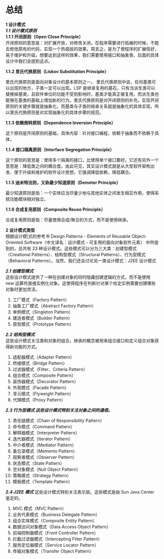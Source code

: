 # 总结
**1 设计模式**  <br>
***1.1 设计模式原则*** <br>
****1.1.1 开闭原则（Open Close Principle）****<br>
开闭原则的意思是：对扩展开放，对修改关闭。在程序需要进行拓展的时候，不能去修改原有的代码，实现一个热插拔的效果。简言之，是为了使程序的扩展性好，易于维护和升级。想要达到这样的效果，我们需要使用接口和抽象类，后面的具体设计中我们会提到这点。

****1.1.2 里氏代换原则（Liskov Substitution Principle）**** <br>

里氏代换原则是面向对象设计的基本原则之一。 里氏代换原则中说，任何基类可以出现的地方，子类一定可以出现。LSP 是继承复用的基石，只有当派生类可以替换掉基类，且软件单位的功能不受到影响时，基类才能真正被复用，而派生类也能够在基类的基础上增加新的行为。里氏代换原则是对开闭原则的补充。实现开闭原则的关键步骤就是抽象化，而基类与子类的继承关系就是抽象化的具体实现，所以里氏代换原则是对实现抽象化的具体步骤的规范。

****1.1.3 依赖倒转原则（Dependence Inversion Principle）****<br>

这个原则是开闭原则的基础，具体内容：针对接口编程，依赖于抽象而不依赖于具体。

****1.1.4 接口隔离原则（Interface Segregation Principle）****<br>

这个原则的意思是：使用多个隔离的接口，比使用单个接口要好。它还有另外一个意思是：降低类之间的耦合度。由此可见，其实设计模式就是从大型软件架构出发、便于升级和维护的软件设计思想，它强调降低依赖，降低耦合。

****1.1.5 迪米特法则，又称最少知道原则（Demeter Principle）**** <br>

最少知道原则是指：一个实体应当尽量少地与其他实体之间发生相互作用，使得系统功能模块相对独立。

****1.1.6 合成复用原则（Composite Reuse Principle）****<br>

合成复用原则是指：尽量使用合成/聚合的方式，而不是使用继承。

**2 设计模式类型** <br>
根据设计模|式的参考书 Design Patterns - Elements of Reusable Object-Oriented Software（中文译名：设计模式 - 可复用的面向对象软件元素） 中所提到的，总共有 23 种设计模式。这些模式可以分为三大类：创建型模式（Creational Patterns）、结构型模式（Structural Patterns）、行为型模式（Behavioral Patterns）。当然，我们还会讨论另一类设计模式：J2EE 设计模式 <br>


***2.1 创建型模式*** <br>
这些设计模式提供了一种在创建对象的同时隐藏创建逻辑的方式，而不是使用 new 运算符直接实例化对象。这使得程序在判断针对某个给定实例需要创建哪些对象时更加灵活。    
1. 工厂模式（Factory Pattern）
2. 抽象工厂模式（Abstract Factory Pattern）
3. 单例模式（Singleton Pattern）
4. 建造者模式（Builder Pattern） 
5. 原型模式（Prototype Pattern）    


***2.2 结构型模式*** <br>
这些设计模式关注类和对象的组合。继承的概念被用来组合接口和定义组合对象获得新功能的方式。 
1. 适配器模式（Adapter Pattern）
2. 桥接模式（Bridge Pattern）
3. 过滤器模式（Filter、Criteria Pattern）
4. 组合模式（Composite Pattern）
5. 装饰器模式（Decorator Pattern）
6. 外观模式（Facade Pattern）
7. 享元模式（Flyweight Pattern）
8. 代理模式（Proxy Pattern） 

***2.3 行为型模式 这些设计模式特别关注对象之间的通信。*** <br>
1. 责任链模式（Chain of Responsibility Pattern）
2. 命令模式（Command Pattern）
3. 解释器模式（Interpreter Pattern）
4. 迭代器模式（Iterator Pattern）
5. 中介者模式（Mediator Pattern）
6. 备忘录模式（Memento Pattern）
7. 观察者模式（Observer Pattern）
8. 状态模式（State Pattern）
9. 空对象模式（Null Object Pattern）
10. 策略模式（Strategy Pattern）
11. 模板模式（Template Pattern）


***2.4 J2EE 模式***
这些设计模式特别关注表示层。这些模式是由 Sun Java Center 鉴定的。
1. MVC 模式（MVC Pattern）
2. 业务代表模式（Business Delegate Pattern）
3. 组合实体模式（Composite Entity Pattern）
4. 数据访问对象模式（Data Access Object Pattern）
5. 前端控制器模式（Front Controller Pattern）
6. 拦截过滤器模式（Intercepting Filter Pattern）
7. 服务定位器模式（Service Locator Pattern）
8. 传输对象模式（Transfer Object Pattern）
